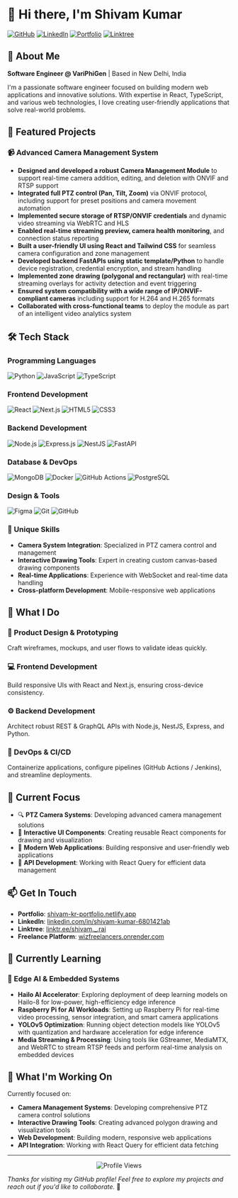 # 👋 Hi there, I'm Shivam Kumar

[![GitHub](https://img.shields.io/badge/GitHub-100000?style=for-the-badge&logo=github&logoColor=white)](https://github.com/shivamskr151)
[![LinkedIn](https://img.shields.io/badge/LinkedIn-0077B5?style=for-the-badge&logo=linkedin&logoColor=white)](https://linkedin.com/in/shivam-kumar-6801421ab)
[![Portfolio](https://img.shields.io/badge/Portfolio-FF5722?style=for-the-badge&logo=todoist&logoColor=white)](https://shivam-kr-portfolio.netlify.app/)
[![Linktree](https://img.shields.io/badge/Linktree-39E09B?style=for-the-badge&logo=linktree&logoColor=white)](https://linktr.ee/shivam._.rai)

## 🎯 About Me

**Software Engineer @ VariPhiGen** | Based in New Delhi, India

I'm a passionate software engineer focused on building modern web applications and innovative solutions. With expertise in React, TypeScript, and various web technologies, I love creating user-friendly applications that solve real-world problems.

## 🚀 Featured Projects

### 📹 Advanced Camera Management System
- **Designed and developed a robust Camera Management Module** to support real-time camera addition, editing, and deletion with ONVIF and RTSP support
- **Integrated full PTZ control (Pan, Tilt, Zoom)** via ONVIF protocol, including support for preset positions and camera movement automation
- **Implemented secure storage of RTSP/ONVIF credentials** and dynamic video streaming via WebRTC and HLS
- **Enabled real-time streaming preview, camera health monitoring**, and connection status reporting
- **Built a user-friendly UI using React and Tailwind CSS** for seamless camera configuration and zone management
- **Developed backend FastAPIs using static template/Python** to handle device registration, credential encryption, and stream handling
- **Implemented zone drawing (polygonal and rectangular)** with real-time streaming overlays for activity detection and event triggering
- **Ensured system compatibility with a wide range of IP/ONVIF-compliant cameras** including support for H.264 and H.265 formats
- **Collaborated with cross-functional teams** to deploy the module as part of an intelligent video analytics system



## 🛠️ Tech Stack

### Programming Languages
![Python](https://img.shields.io/badge/Python-3776AB?style=for-the-badge&logo=python&logoColor=white)
![JavaScript](https://img.shields.io/badge/JavaScript-323330?style=for-the-badge&logo=javascript&logoColor=F7DF1E)
![TypeScript](https://img.shields.io/badge/TypeScript-007ACC?style=for-the-badge&logo=typescript&logoColor=white)

### Frontend Development
![React](https://img.shields.io/badge/React-20232A?style=for-the-badge&logo=react&logoColor=61DAFB)
![Next.js](https://img.shields.io/badge/Next.js-000000?style=for-the-badge&logo=next.js&logoColor=white)
![HTML5](https://img.shields.io/badge/HTML5-E34F26?style=for-the-badge&logo=html5&logoColor=white)
![CSS3](https://img.shields.io/badge/CSS3-1572B6?style=for-the-badge&logo=css3&logoColor=white)

### Backend Development
![Node.js](https://img.shields.io/badge/Node.js-43853D?style=for-the-badge&logo=node.js&logoColor=white)
![Express.js](https://img.shields.io/badge/Express.js-404D59?style=for-the-badge&logo=express&logoColor=white)
![NestJS](https://img.shields.io/badge/NestJS-E0234E?style=for-the-badge&logo=nestjs&logoColor=white)
![FastAPI](https://img.shields.io/badge/FastAPI-005571?style=for-the-badge&logo=fastapi&logoColor=white)

### Database & DevOps
![MongoDB](https://img.shields.io/badge/MongoDB-4EA94B?style=for-the-badge&logo=mongodb&logoColor=white)
![Docker](https://img.shields.io/badge/Docker-2496ED?style=for-the-badge&logo=docker&logoColor=white)
![GitHub Actions](https://img.shields.io/badge/GitHub_Actions-2088FF?style=for-the-badge&logo=github-actions&logoColor=white)
![PostgreSQL](https://img.shields.io/badge/PostgreSQL-316192?style=for-the-badge&logo=postgresql&logoColor=white)

### Design & Tools
![Figma](https://img.shields.io/badge/Figma-F24E1E?style=for-the-badge&logo=figma&logoColor=white)
![Git](https://img.shields.io/badge/Git-F05032?style=for-the-badge&logo=git&logoColor=white)
![GitHub](https://img.shields.io/badge/GitHub-100000?style=for-the-badge&logo=github&logoColor=white)



### 🌟 Unique Skills
- **Camera System Integration**: Specialized in PTZ camera control and management
- **Interactive Drawing Tools**: Expert in creating custom canvas-based drawing components
- **Real-time Applications**: Experience with WebSocket and real-time data handling
- **Cross-platform Development**: Mobile-responsive web applications

## 🚀 What I Do

### 🎨 Product Design & Prototyping
Craft wireframes, mockups, and user flows to validate ideas quickly.

### 💻 Frontend Development
Build responsive UIs with React and Next.js, ensuring cross-device consistency.

### ⚙️ Backend Development
Architect robust REST & GraphQL APIs with Node.js, NestJS, Express, and Python.

### 🔧 DevOps & CI/CD
Containerize applications, configure pipelines (GitHub Actions / Jenkins), and streamline deployments.

## 🎯 Current Focus

- 🔍 **PTZ Camera Systems**: Developing advanced camera management solutions
- 🎨 **Interactive UI Components**: Creating reusable React components for drawing and visualization
- 📱 **Modern Web Applications**: Building responsive and user-friendly web applications
- 🚀 **API Development**: Working with React Query for efficient data management

## 📫 Get In Touch

- **Portfolio**: [shivam-kr-portfolio.netlify.app](https://shivam-kr-portfolio.netlify.app/)
- **LinkedIn**: [linkedin.com/in/shivam-kumar-6801421ab](https://linkedin.com/in/shivam-kumar-6801421ab)
- **Linktree**: [linktr.ee/shivam._.rai](https://linktr.ee/shivam._.rai)
- **Freelance Platform**: [wizfreelancers.onrender.com](https://wizfreelancers.onrender.com)

## 🌱 Currently Learning

### 🧠 Edge AI & Embedded Systems
- **Hailo AI Accelerator**: Exploring deployment of deep learning models on Hailo-8 for low-power, high-efficiency edge inference
- **Raspberry Pi for AI Workloads**: Setting up Raspberry Pi for real-time video processing, sensor integration, and smart camera applications
- **YOLOv5 Optimization**: Running object detection models like YOLOv5 with quantization and hardware acceleration for edge inference
- **Media Streaming & Processing**: Using tools like GStreamer, MediaMTX, and WebRTC to stream RTSP feeds and perform real-time analysis on embedded devices

## 🌟 What I'm Working On

Currently focused on:
- **Camera Management Systems**: Developing comprehensive PTZ camera control solutions
- **Interactive Drawing Tools**: Creating advanced polygon drawing and visualization tools
- **Web Development**: Building modern, responsive web applications
- **API Integration**: Working with React Query for efficient data fetching

---

<div align="center">
  <img src="https://komarev.com/ghpvc/?username=shivamskr151&style=flat-square&color=blue" alt="Profile Views"/>
</div>

*Thanks for visiting my GitHub profile! Feel free to explore my projects and reach out if you'd like to collaborate.* 🚀

